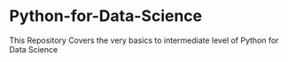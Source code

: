 # Python-for-Data-Science
This Repository Covers the very basics to intermediate level of Python for Data Science

